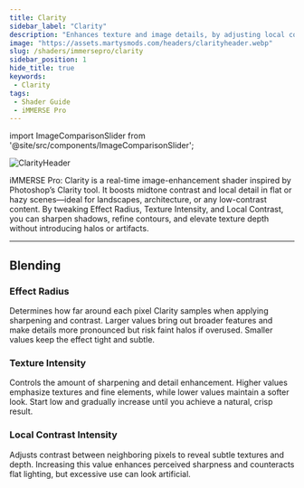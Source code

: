 ```yaml
---
title: Clarity
sidebar_label: "Clarity"
description: "Enhances texture and image details, by adjusting local contrast. simular to Photoshop's Clarity."
image: "https://assets.martysmods.com/headers/clarityheader.webp"
slug: /shaders/immersepro/clarity
sidebar_position: 1
hide_title: true
keywords: 
 - Clarity
tags:
 - Shader Guide
 - iMMERSE Pro
---
```


<!------------------------IMPORTS ---------------------------->

import ImageComparisonSlider from '@site/src/components/ImageComparisonSlider';

<!------------------------------------------------------------>

![ClarityHeader](https://assets.martysmods.com/headers/clarityheader.webp)

iMMERSE Pro: Clarity is a real-time image-enhancement shader inspired by Photoshop’s Clarity tool. It boosts midtone contrast and local detail in flat or hazy scenes—ideal for landscapes, architecture, or any low-contrast content. By tweaking Effect Radius, Texture Intensity, and Local Contrast, you can sharpen shadows, refine contours, and elevate texture depth without introducing halos or artifacts.

---

## Blending

### Effect Radius  
Determines how far around each pixel Clarity samples when applying sharpening and contrast. Larger values bring out broader features and make details more pronounced but risk faint halos if overused. Smaller values keep the effect tight and subtle.

### Texture Intensity  
Controls the amount of sharpening and detail enhancement. Higher values emphasize textures and fine elements, while lower values maintain a softer look. Start low and gradually increase until you achieve a natural, crisp result.

<ImageComparisonSlider  
  beforeImage="https://assets.martysmods.com/shaders/clarity/ClarityOriginal2.webp"  
  afterImage="https://assets.martysmods.com/shaders/clarity/ClarityTextureSharpen2.webp"  
  beforeLabel="0.000 Texture Sharpen"  
  afterLabel="1.000 Texture Sharpen"  
/>

### Local Contrast Intensity  
Adjusts contrast between neighboring pixels to reveal subtle textures and depth. Increasing this value enhances perceived sharpness and counteracts flat lighting, but excessive use can look artificial.

<ImageComparisonSlider  
  beforeImage="https://assets.martysmods.com/shaders/clarity/ClarityOriginal2.webp"  
  afterImage="https://assets.martysmods.com/shaders/clarity/ClarityLocalContrast2.webp"  
  beforeLabel="0.000 Local Contrast"  
  afterLabel="1.000 Local Contrast"  
/>

